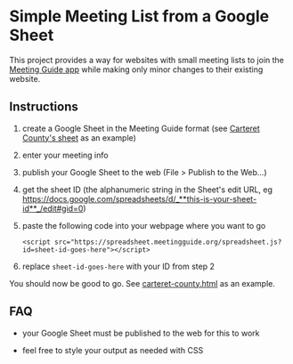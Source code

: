 # Simple Meeting List from a Google Sheet

This project provides a way for websites with small meeting lists to join the [Meeting Guide app](https://meetingguide.org/) while making only minor changes to their existing website.

## Instructions

1. create a Google Sheet in the Meeting Guide format (see [Carteret County's sheet](https://docs.google.com/spreadsheets/d/e/2PACX-1vQJ5OsDCKSDEvWvqM_Z6tmXe4N-VYEnEAfvU5PX5QXZjHVbnrX-aeiyhWnZp0wpWtOmWjO4L5GJtfFu/pubhtml) as an example)

1. enter your meeting info

1. publish your Google Sheet to the web (File > Publish to the Web...)

1. get the sheet ID (the alphanumeric string in the Sheet's edit URL, eg https://docs.google.com/spreadsheets/d/_**this-is-your-sheet-id**_/edit#gid=0)

1. paste the following code into your webpage where you want to go
	
	```
	<script src="https://spreadsheet.meetingguide.org/spreadsheet.js?id=sheet-id-goes-here"></script>
	```

1. replace `sheet-id-goes-here` with your ID from step 2

You should now be good to go. See [carteret-county.html](carteret-county.html) as an example.

## FAQ

* your Google Sheet must be published to the web for this to work

* feel free to style your output as needed with CSS
